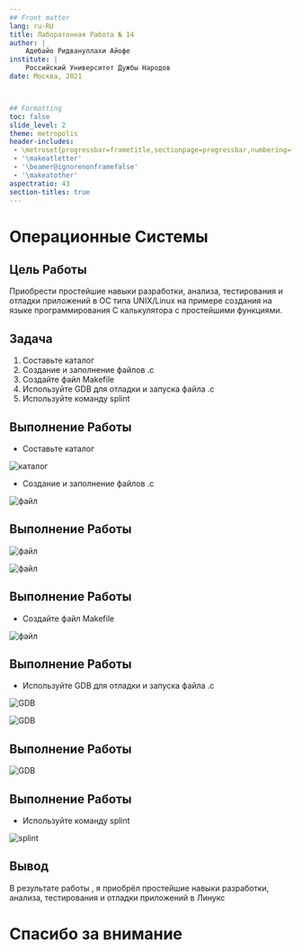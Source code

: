 ```yaml
---
## Front matter
lang: ru-RU
title: Лаборатонная Работа № 14 
author: |
	Адебайо Ридвануллахи Айофе
institute: |
	Российский Университет Дужбы Народов
date: Москва, 2021



## Formatting
toc: false
slide_level: 2
theme: metropolis
header-includes: 
 - \metroset{progressbar=frametitle,sectionpage=progressbar,numbering=fraction}
 - '\makeatletter'
 - '\beamer@ignorenonframefalse'
 - '\makeatother'
aspectratio: 43
section-titles: true
---
```


# Операционные Системы

## Цель Работы

Приобрести простейшие навыки разработки, анализа, тестирования и отладки приложений в ОС типа UNIX/Linux на примере создания на языке программирования С калькулятора с простейшими функциями.

## Задача

1. Составьте каталог
2. Создание и заполнение файлов .c
3. Создайте файл Makefile
4. Используйте GDB для отладки и запуска файла .c
5. Используйте команду splint

## Выполнение Работы

- Составьте каталог

![каталог](1.jpg)

- Создание и заполнение файлов .c

![файл](2_cal_c.jpg)

## Выполнение Работы

![файл](2_cal_h.jpg)

![файл](2_main.jpg)

## Выполнение Работы

- Создайте файл Makefile

![файл](5.jpg)

## Выполнение Работы

- Используйте GDB для отладки и запуска файла .c

![GDB](6.1.jpg)

![GDB](6.5.jpg)

## Выполнение Работы

![GDB](6.6.jpg)

## Выполнение Работы

- Используйте команду splint

![splint](7.1jpg)

## Вывод

В результате работы , я приобрёл простейшие навыки разработки, анализа, тестирования и отладки приложений в Линукс


# Спасибо за внимание

